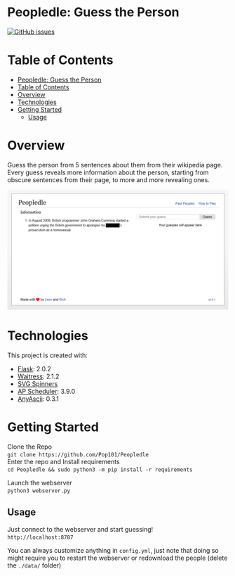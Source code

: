 # Peopledle: Guess the Person

[![GitHub issues](https://img.shields.io/github/issues/Pop101/Peopledle)]([https://](https://github.com/Pop101/Peopledle/issues))

# Table of Contents

- [Peopledle: Guess the Person](#peopledle-guess-the-person)
- [Table of Contents](#table-of-contents)
- [Overview](#overview)
- [Technologies](#technologies)
- [Getting Started](#getting-started)
  - [Usage](#usage)

# Overview

Guess the person from 5 sentences about them from their wikipedia page.
Every guess reveals more information about the person, starting from obscure sentences from their page, to more and more revealing ones.

![Screenshot](.github/screenshot.png)

# Technologies

This project is created with:

- [Flask](https://flask.palletsprojects.com/en/2.0.x/): 2.0.2
- [Waitress](https://docs.pylonsproject.org/projects/waitress/en/stable/): 2.1.2
- [SVG Spinners](https://github.com/n3r4zzurr0/svg-spinners)
- [AP Scheduler](https://apscheduler.readthedocs.io/en/stable/): 3.9.0
- [AnyAscii](https://github.com/anyascii/anyascii): 0.3.1
  
# Getting Started

Clone the Repo \
```git clone https://github.com/Pop101/Peopledle``` \
Enter the repo and Install requirements \
```cd Peopledle && sudo python3 -m pip install -r requirements```

Launch the webserver \
```python3 webserver.py```

## Usage

Just connect to the webserver and start guessing! \
```http://localhost:8787```

You can always customize anything in
```config.yml```, just note that doing so
might require you to restart the webserver
or redownload the people (delete the ```./data/``` folder)
